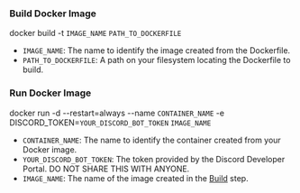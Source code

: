 ### Build Docker Image
docker build -t <code>IMAGE_NAME</code> <code>PATH_TO_DOCKERFILE</code>

- <code>IMAGE_NAME</code>: The name to identify the image created from the Dockerfile.
- <code>PATH_TO_DOCKERFILE</code>: A path on your filesystem locating the Dockerfile to build.

### Run Docker Image
docker run -d --restart=always --name <code>CONTAINER_NAME</code> -e DISCORD_TOKEN=<code>YOUR_DISCORD_BOT_TOKEN</code> <code>IMAGE_NAME</code>

- <code>CONTAINER_NAME</code>: The name to identify the container created from your Docker image.
- <code>YOUR_DISCORD_BOT_TOKEN</code>: The token provided by the Discord Developer Portal. DO NOT SHARE THIS WITH ANYONE.
- <code>IMAGE_NAME</code>: The name of the image created in the [Build](#build-docker-image) step.